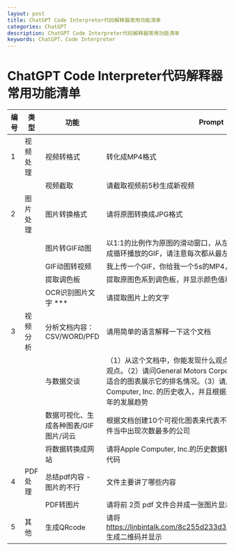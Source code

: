 ```yaml
---
layout: post
title: ChatGPT Code Interpreter代码解释器常用功能清单
categories: ChatGPT
description: ChatGPT Code Interpreter代码解释器常用功能清单
keywords: ChatGPT，Code Interpreter
---
```

# ChatGPT Code Interpreter代码解释器常用功能清单

|   编号  | 类型  |  功能    |    Prompt|
|---------| ---------|---------|----------|
|1       | 视频处理| 视频转格式 |   转化成MP4格式|
|       |        | 视频截取    |请截取视频前5秒生成新视频|                            
|2       |图片处理 | 图片转换格式|请将原图转换成JPG格式|
|        |        |图片转GIF动图|以1:1的比例作为原图的滑动窗口，从左到右平滑的移动图片，制作成循环播放的GIF，请注意每次都从最左侧开始|
|        |        |GIF动图转视频|我上传一个GIF，你给我一个5s的MP4，用一个故事性镜头缓慢放大|
|        |        |提取调色板   |提取原图色系到调色板，并显示颜色值和调色板图片|
|        |        |OCR识别图片文字  *** |  请提取图片上的文字 |
| 3      |视频分析|分析文档内容：CSV/WORD/PFD | 请用简单的语言解释一下这个文档|
|        |          | 与数据交谈         | （1）从这个文档中，你能发现什么观点/见解，请用有序列表展你的观点。（2）请问General Motors Corporation历史表现如何，请用适合的图表展示它的排名情况。（3）请用适合的图表展示Apple Computer, Inc. 的历史收入，并且根据这个收入预测一下它未来10年的发展趋势  |
|        |        | 数据可视化、生成各种图表/GIF图片/词云  | 根据文档创建10个可视化图表来代表不同的数据？ 使用词云统计文件当中出现次数最多的公司 |
|        |         |将数据转换成网站   |  请将Apple Computer, Inc.的历史数据转换成一个最直观的网页展示代码   |
|4        | PDF处理        | 总结pdf内容  - 图片的不行          | 文件主要讲了哪些内容      |
|        |          | PDF转图片         | 请将前 2页 pdf 文件合并成一张图片显示   |
| 5       | 其他       | 生成QRcode           | 请将  https://linbintalk.com/8c255d233d3c4450840e70696fb57aac 生成二维码并显示 |
















